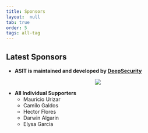 ```yaml
---
title: Sponsors
layout:  null
tab: true
order: 5
tags: all-tag
---
```


## Latest Sponsors

* **ASIT is maintained and developed by [DeepSecurity](https://deepsecurity.pe/)**
<center><img src="https://owasp.org/www-project-android-security-inspector-toolkit/assets/images/logo_deepsecurity.png" /></center>
  
* **All Individual Supporters**
  * Mauricio Urizar
  * Camilo Galdos
  * Hector Flores
  * Darwin Algarin
  * Elysa Garcia

